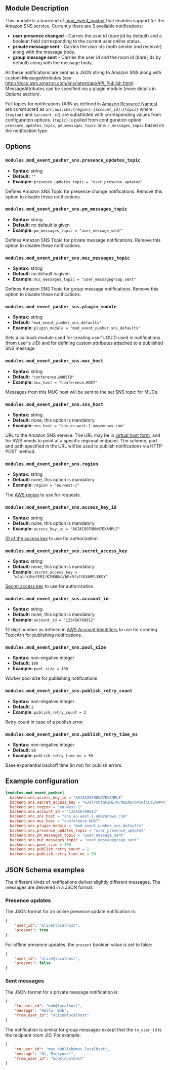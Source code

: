 ## Module Description

This module is a backend of [mod_event_pusher] that enables support for the Amazon SNS service. Currently there are 3 available notifications:

* **user presence changed** - Carries the user id (bare jid by default) and a boolean field corresponding to the current user online status.
* **private message sent** - Carries the user ids (both sender and receiver) along with the message body.
* **group message sent** - Carries the user id and the room id (bare jids by default) along with the message body.

All these notifications are sent as a JSON string to Amazon SNS along with custom MessageAttributes (see http://docs.aws.amazon.com/sns/latest/api/API_Publish.html). MessageAttributes can be specified via a plugin module (more details in *Options* section).

Full topics for notifications (ARN as defined in [Amazon Resource Names][aws-arn]) are constructed as `arn:aws:sns:{region}:{account_id}:{topic}` where `{region}` and `{account_id}` are substituted with corresponding values from configuration options. `{topic}` is pulled from configuration option `presence_updates_topic`, `pm_messages_topic` or `muc_messages_topic` based on the notification type.

## Options

### `modules.mod_event_pusher_sns.presence_updates_topic`
* **Syntax:** string
* **Default:** `""`
* **Example:** `presence_updates_topic = "user_presence_updated"`

Defines Amazon SNS Topic for presence change notifications. Remove this option to disable these notifications.

### `modules.mod_event_pusher_sns.pm_messages_topic`
* **Syntax:** string
* **Default:** no default is given
* **Example:** `pm_messages_topic = "user_message_sent"`

Defines Amazon SNS Topic for private message notifications. Remove this option to disable these notifications.

### `modules.mod_event_pusher_sns.muc_messages_topic`
* **Syntax:** string
* **Default:** no default is given
* **Example:** `muc_messages_topic = "user_messagegroup_sent"`

Defines Amazon SNS Topic for group message notifications. Remove this option to disable these notifications.

### `modules.mod_event_pusher_sns.plugin_module`
* **Syntax:** string
* **Default:** `"mod_event_pusher_sns_defaults"`
* **Example:** `plugin_module = "mod_event_pusher_sns_defaults"`

Sets a callback module used for creating user's GUID used in notifications (from user's JID) and for defining custom attributes attached to a published SNS message.

### `modules.mod_event_pusher_sns.muc_host`
* **Syntax:** string
* **Default:** `"conference.@HOST@"`
* **Example:** `muc_host = "conference.HOST"`

Messages from this MUC host will be sent to the set SNS topic for MUCs.

### `modules.mod_event_pusher_sns.sns_host`
* **Syntax:** string
* **Default:** none, this option is mandatory
* **Example:** `sns_host = "sns.eu-west-1.amazonaws.com"`

URL to the Amazon SNS service. The URL may be in [virtual host form][aws-virtual-host], and for AWS needs to point at a specific regional endpoint. The scheme, port and path specified in the URL will be used to publish notifications via HTTP POST method.


### `modules.mod_event_pusher_sns.region`
* **Syntax:** string
* **Default:** none, this option is mandatory
* **Example:** `region = "eu-west-1"`

The [AWS region][aws-region] to use for requests.

### `modules.mod_event_pusher_sns.access_key_id`
* **Syntax:** string
* **Default:** none, this option is mandatory
* **Example:** `access_key_id = "AKIAIOSFODNN7EXAMPLE"`

[ID of the access key][aws-keys] to use for authorization.

### `modules.mod_event_pusher_sns.secret_access_key`
* **Syntax:** string
* **Default:** none, this option is mandatory
* **Example:** `secret_access_key = "wJalrXUtnFEMI/K7MDENG/bPxRfiCYEXAMPLEKEY"`

[Secret access key][aws-keys] to use for authorization.

### `modules.mod_event_pusher_sns.account_id`
* **Syntax:** string
* **Default:** none, this option is mandatory
* **Example:** `account_id = "123456789012"`

12 digit number as defined in [AWS Account Identifiers][aws-acct-identifier] to use for creating TopicArn for publishing notifications.

### `modules.mod_event_pusher_sns.pool_size`
* **Syntax:** non-negative integer
* **Default:** `100`
* **Example:** `pool_size = 100`

Worker pool size for publishing notifications

### `modules.mod_event_pusher_sns.publish_retry_count`
* **Syntax:** non-negative integer
* **Default:** `2`
* **Example:** `publish_retry_count = 2`

Retry count in case of a publish error.

### `modules.mod_event_pusher_sns.publish_retry_time_ms`
* **Syntax:** non-negative integer
* **Default:** `50`
* **Example:** `publish_retry_time_ms = 50`

Base exponential backoff time (in ms) for publish errors.

[aws-acct-identifier]: http://docs.aws.amazon.com/general/latest/gr/acct-identifiers.html
[aws-virtual-host]: https://docs.aws.amazon.com/AmazonS3/latest/dev/VirtualHosting.html
[aws-region]: https://docs.aws.amazon.com/general/latest/gr/rande.html#regional-endpoints
[aws-keys]: https://docs.aws.amazon.com/general/latest/gr/aws-sec-cred-types.html?shortFooter=true#access-keys-and-secret-access-keys
[aws-arn]: http://docs.aws.amazon.com/general/latest/gr/aws-arns-and-namespaces.html

## Example configuration

```toml
[modules.mod_event_pusher]
  backend.sns.access_key_id = "AKIAIOSFODNN7EXAMPLE"
  backend.sns.secret_access_key = "wJalrXUtnFEMI/K7MDENG/bPxRfiCYEXAMPLEKEY"
  backend.sns.region = "eu-west-1"
  backend.sns.account_id = "123456789012"
  backend.sns.sns_host = "sns.eu-west-1.amazonaws.com"
  backend.sns.muc_host = "conference.HOST"
  backend.sns.plugin_module = "mod_event_pusher_sns_defaults"
  backend.sns.presence_updates_topic = "user_presence_updated"
  backend.sns.pm_messages_topic = "user_message_sent"
  backend.sns.muc_messages_topic = "user_messagegroup_sent"
  backend.sns.pool_size = 100
  backend.sns.publish_retry_count = 2
  backend.sns.publish_retry_time_ms = 50
```

## JSON Schema examples

The different kinds of notifications deliver slightly different messages. The messages are delivered in a JSON format.

### Presence updates

The JSON format for an online presence update notification is:
```JSON
{
    "user_id": "alice@localhost",
    "present": true
}
```

For offline presence updates, the `present` boolean value is set to false:
    
```JSON
{
    "user_id": "alice@localhost",
    "present": false
}
```

### Sent messages

The JSON format for a private message notification is:
```JSON
{
    "to_user_id": "bob@localhost",
    "message": "Hello, Bob",
    "from_user_id": "alice@localhost"
}
```

The notification is similar for group messages except that the `to_user_id` is the recipient room JID. For example:

```JSON
{
    "to_user_id": "muc_publish@muc.localhost",
    "message": "Hi, Everyone!",
    "from_user_id": "bob@localhost"
}
```

[mod_event_pusher]: ./mod_event_pusher.md
